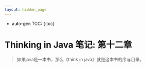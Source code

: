 ```yaml
---
layout: hidden_page
---
```


* auto-gen TOC:
{:toc}
# Thinking in Java 笔记: 第十二章

>   如果java是一本书，那么《think in java》就是这本书的序与目录。



